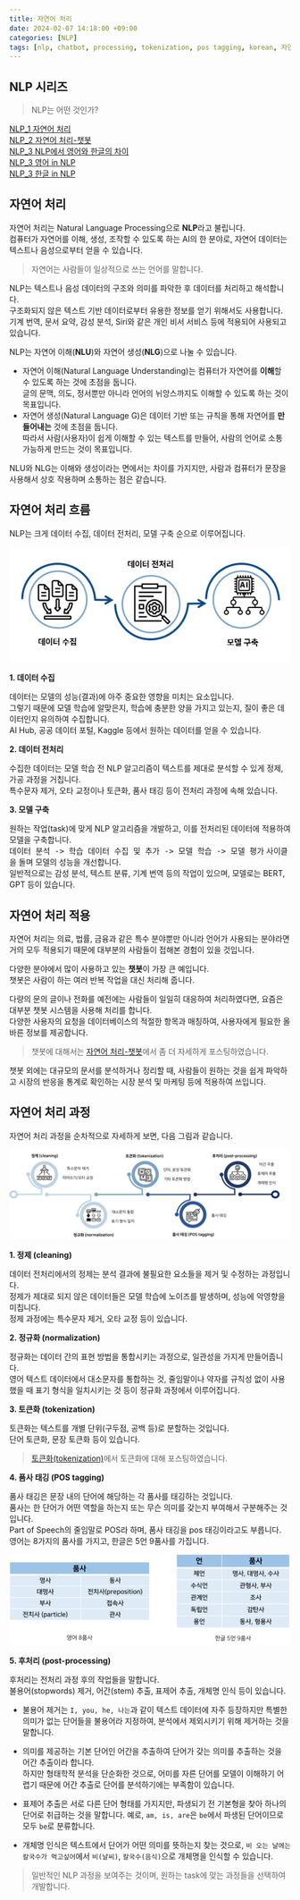 ```yaml
---
title: 자연어 처리
date: 2024-02-07 14:18:00 +09:00
categories: [NLP]
tags: [nlp, chatbot, processing, tokenization, pos tagging, korean, 자연어처리, AI, 전처리, 토큰화, 품사 태깅]
---
```


## NLP 시리즈
> NLP는 어떤 것인가?

[NLP_1 자연어 처리]()\
[NLP_2 자연어 처리-챗봇]()\
[NLP_3 NLP에서 영어와 한글의 차이]()\
[NLP_3 영어 in NLP]()\
[NLP_3 한글 in NLP]()

## 자연어 처리 
자연어 처리는 Natural Language Processing으로 **NLP**라고 불립니다.\
컴퓨터가 자연어를 이해, 생성, 조작할 수 있도록 하는 AI의 한 분야로, 자연어 데이터는 텍스트나 음성으로부터 얻을 수 있습니다.

> 자연어는 사람들이 일상적으로 쓰는 언어를 말합니다.

NLP는 텍스트나 음성 데이터의 구조와 의미를 파악한 후 데이터를 처리하고 해석합니다.\
구조화되지 않은 텍스트 기반 데이터로부터 유용한 정보를 얻기 위해서도 사용합니다.\
기계 번역, 문서 요약, 감성 분석, Siri와 같은 개인 비서 서비스 등에 적용되어 사용되고 있습니다.

NLP는 자연어 이해(**NLU**)와 자연어 생성(**NLG**)으로 나눌 수 있습니다.
- 자연어 이해(Natural Language Understanding)는 컴퓨터가 자연어를 **이해**할 수 있도록 하는 것에 초점을 둡니다.\
글의 문맥, 의도, 정서뿐만 아니라 언어의 뉘앙스까지도 이해할 수 있도록 하는 것이 목표입니다.
- 자연어 생성(Natural Language G)은 데이터 기반 또는 규칙을 통해 자연어를 **만들어내는** 것에 초점을 둡니다.\
따라서 사람(사용자)이 쉽게 이해할 수 있는 텍스트를 만들어, 사람의 언어로 소통 가능하게 만드는 것이 목표입니다.

NLU와 NLG는 이해와 생성이라는 면에서는 차이를 가지지만, 사람과 컴퓨터가 문장을 사용해서 상호 작용하며 소통하는 점은 같습니다.


## 자연어 처리 흐름
NLP는 크게 데이터 수집, 데이터 전처리, 모델 구축 순으로 이루어집니다.

![nlp_flow](/assets/img/post_image/2024.02.07/nlp_flow.png)

**1. 데이터 수집**

데이터는 모델의 성능(결과)에 아주 중요한 영향을 미치는 요소입니다.\
그렇기 때문에 모델 학습에 알맞은지, 학습에 충분한 양을 가지고 있는지, 질이 좋은 데이터인지 유의하여 수집합니다.\
AI Hub, 공공 데이터 포털, Kaggle 등에서 원하는 데이터를 얻을 수 있습니다.

**2. 데이터 전처리**

수집한 데이터는 모델 학습 전 NLP 알고리즘이 텍스트를 제대로 분석할 수 있게 정제, 가공 과정을 거칩니다.\
특수문자 제거, 오타 교정이나 토큰화, 품사 태깅 등이 전처리 과정에 속해 있습니다. 

**3. 모델 구축**

원하는 작업(task)에 맞게 NLP 알고리즘을 개발하고, 이를 전처리된 데이터에 적용하여 모델을 구축합니다.\
<kbd>데이터 분석 -> 학습 데이터 수집 및 추가 -> 모델 학습 -> 모델 평가</kbd> 사이클을 돌며 모델의 성능을 개선합니다.\
일반적으로는 감성 분석, 텍스트 분류, 기계 번역 등의 작업이 있으며, 모델로는 BERT, GPT 등이 있습니다.


## 자연어 처리 적용
자연어 처리는 의료, 법률, 금융과 같은 특수 분야뿐만 아니라 언어가 사용되는 분야라면 거의 모두 적용되기 때문에 대부분의 사람들이 접해본 경험이 있을 것입니다.

다양한 분야에서 많이 사용하고 있는 **챗봇**이 가장 큰 예입니다.\
챗봇은 사람이 하는 여러 반복 작업을 대신 처리해 줍니다.

다량의 문의 글이나 전화를 예전에는 사람들이 일일히 대응하여 처리하였다면, 요즘은 대부분 챗봇 시스템을 사용해 처리를 합니다.\
다양한 사용자의 요청을 데이터베이스의 적절한 항목과 매칭하여, 사용자에게 필요한 올바른 정보를 제공합니다.

> 챗봇에 대해서는 [자연어 처리-챗봇]()에서 좀 더 자세하게 포스팅하였습니다.

챗봇 외에는 대규모의 문서를 분석하거나 정리할 때, 사람들이 원하는 것을 쉽게 파악하고 시장의 반응을 통계로 확인하는 시장 분석 및 마케팅 등에 적용하여 쓰입니다.


## 자연어 처리 과정
자연어 처리 과정을 순차적으로 자세하게 보면, 다음 그림과 같습니다.

![nlp_flow](/assets/img/post_image/2024.02.07/nlp_process_flow.png)

**1. 정제 (cleaning)**

데이터 전처리에서의 정제는 분석 결과에 불필요한 요소들을 제거 및 수정하는 과정입니다.\
정제가 제대로 되지 않은 데이터들은 모델 학습에 노이즈를 발생하며, 성능에 악영향을 미칩니다.\
정제 과정에는 특수문자 제거, 오타 교정 등이 있습니다.

**2. 정규화 (normalization)**

정규화는 데이터 간의 표현 방법을 통합시키는 과정으로, 일관성을 가지게 만들어줍니다.\
영어 텍스트 데이터에서 대소문자를 통합하는 것, 줄임말이나 약자를 규칙성 없이 사용했을 때 표기 형식을 일치시키는 것 등이 정규화 과정에서 이루어집니다.

**3. 토큰화 (tokenization)**

토큰화는 텍스트를 개별 단위(구두점, 공백 등)로 분할하는 것입니다.\
단어 토큰화, 문장 토큰화 등이 있습니다.

> [토큰화(tokenization)]()에서 토큰화에 대해 포스팅하였습니다.

**4. 품사 태깅 (POS tagging)**

품사 태깅은 문장 내의 단어에 해당하는 각 품사를 태깅하는 것입니다.\
품사는 한 단어가 어떤 역할을 하는지 또는 무슨 의미를 갖는지 부여해서 구분해주는 것입니다.\
Part of Speech의 줄임말로 POS라 하며, 품사 태깅을 pos 태깅이라고도 부릅니다.\
영어는 8가지의 품사를 가지고, 한글은 5언 9품사를 가집니다.

![en_ko_pos](/assets/img/post_image/2024.02.07/en_ko_pos.png)

**5. 후처리 (post-processing)**

후처리는 전처리 과정 후의 작업들을 말합니다.\
불용어(stopwords) 제거, 어간(stem) 추출, 표제어 추출, 개체명 인식 등이 있습니다.

- 불용어 제거는 `I, you, he, 나는`과 같이 텍스트 데이터에 자주 등장하지만 특별한 의미가 없는 단어들을 불용어라 지정하여, 분석에서 제외시키기 위해 제거하는 것을 말합니다.

- 의미를 제공하는 기본 단어인 어간을 추출하여 단어가 갖는 의미를 추출하는 것을 어간 추출이라 합니다.\
하지만 형태학적 분석을 단순화한 것으로, 어미를 자른 단어를 모델이 이해하기 어렵기 때문에 어간 추출로 단어를 분석하기에는 부족함이 있습니다.

- 표제어 추출은 서로 다른 단어 형태를 가지지만, 파생되기 전 기본형을 찾아 하나의 단어로 취급하는 것을 말합니다. 예로, `am, is, are`은 `be`에서 파생된 단어이므로 모두 `be`로 분류합니다.

- 개체명 인식은 텍스트에서 단어가 어떤 의미를 뜻하는지 찾는 것으로, `비 오는 날에는 칼국수가 먹고싶어`에서 `비(날씨)`, `칼국수(음식)`으로 개체명을 인식할 수 있습니다.

> 일반적인 NLP 과정을 보여주는 것이며, 원하는 task에 맞는 과정들을 선택하여 개발합니다.